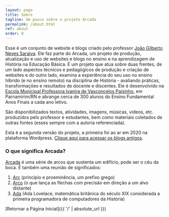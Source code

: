 ```yaml
---
layout: page
title: Sobre
tagline: Um pouco sobre o projeto Arcada
permalink: /about.html
ref: about
order: 0
---
```


Esse é um conjunto de website e blogs criado pelo professor [João Gilberto Neves Saraiva](https://0jonjo.github.io/). Ele faz parte do Arcada, um projeto de produção, atualização e uso de websites e blogs no ensino e na aprendizagem de História na Educação Básica. É um projeto que atua sobre duas frentes, de um lado aspectos técnicos e pedagógicos de produção e criação de websites e do outro lado, examina a experiência do seu uso no ensino híbrido (e no ensino remoto) na disciplina de História - avaliando práticas, transformações e resultados de docente e discentes. Ele é desenvolvido na [Escola Municipal Professora Ivanira de Vasconcelos Paisinho](https://parnamirim.rn.gov.br/newsItem.jsp?p=7449), em Parnamirim/RN e abrange cerca de 300 alunos do Ensino Fundamental Anos Finais a cada ano letivo.

São disponibilizados textos, atividades, imagens, músicas, vídeos, etc. produzidos pelo professor e estudantes, bem como materiais coletados de outras fontes (esses sempre com a autoria referenciada).

Esta é a segunda versão do projeto, a primeira foi ao ar em 2020 na plataforma Wordpress. [Clique aqui para acessar os blogs antigos](https://joaogilberto0.wordpress.com/escola/).

### O que significa Arcada?

[Arcada](https://dicionario.priberam.org/arcada) é uma série de arcos que sustenta um edifício, pode ser o céu da boca. É também uma reunião de significados:
 
1. [Arc](http://www.educacional.com.br/upload/blogSite/5094/5094442/9140/PREFIXOS%20GREGOS%20E%20LATINOS.pdf) (princípio e proeminência, um prefixo grego) 
2. [Arco](https://dicionario.priberam.org/arco) (o que lança as flechas com precisão em direção a um alvo distante) 
3. [Ada](https://pt.wikipedia.org/wiki/Ada_Lovelace) (Ada Lovelace, matemática britânica do século XIX considerada a primeira programadora de computadores da História)

[Retornar a Página Inicial]({{ '/' | absolute_url }})


